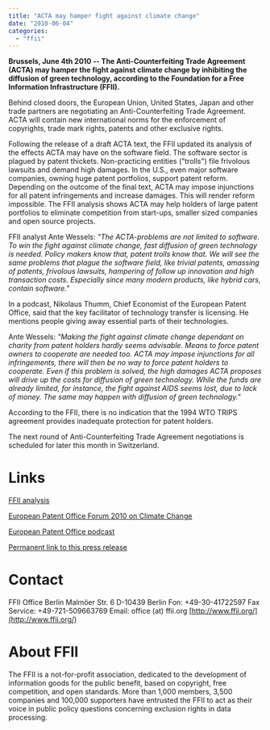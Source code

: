 ```yaml
---
title: "ACTA may hamper fight against climate change"
date: "2010-06-04"
categories: 
  - "ffii"
---
```


**Brussels, June 4th 2010 -- The Anti-Counterfeiting Trade Agreement (ACTA) may hamper the fight against climate change by inhibiting the diffusion of green technology, according to the Foundation for a Free Information Infrastructure (FFII).**

Behind closed doors, the European Union, United States, Japan and other trade partners are negotiating an Anti-Counterfeiting Trade Agreement. ACTA will contain new international norms for the enforcement of copyrights, trade mark rights, patents and other exclusive rights.

Following the release of a draft ACTA text, the FFII updated its analysis of the effects ACTA may have on the software field. The software sector is plagued by patent thickets. Non-practicing entities ("trolls") file frivolous lawsuits and demand high damages. In the U.S., even major software companies, owning huge patent portfolios, support patent reform. Depending on the outcome of the final text, ACTA may impose injunctions for all patent infringements and increase damages. This will render reform impossible. The FFII analysis shows ACTA may help holders of large patent portfolios to eliminate competition from start-ups, smaller sized companies and open source projects.

FFII analyst Ante Wessels: _"The ACTA-problems are not limited to software. To win the fight against climate change, fast diffusion of green technology is needed. Policy makers know that, patent trolls know that. We will see the same problems that plague the software field, like trivial patents, amassing of patents, frivolous lawsuits, hampering of follow up innovation and high transaction costs. Especially since many modern products, like hybrid cars, contain software."_

In a podcast, Nikolaus Thumm, Chief Economist of the European Patent Office, said that the key facilitator of technology transfer is licensing. He mentions people giving away essential parts of their technologies.

Ante Wessels: _"Making the fight against climate change dependant on charity from patent holders hardly seems advisable. Means to force patent owners to cooperate are needed too. ACTA may impose injunctions for all infringements, there will then be no way to force patent holders to cooperate. Even if this problem is solved, the high damages ACTA proposes will drive up the costs for diffusion of green technology. While the funds are already limited, for instance, the fight against AIDS seems lost, due to lack of money. The same may happen with diffusion of green technology."_

According to the FFII, there is no indication that the 1994 WTO TRIPS agreement provides inadequate protection for patent holders.

The next round of Anti-Counterfeiting Trade Agreement negotiations is scheduled for later this month in Switzerland.

# Links

[FFII analysis](http://action.ffii.org/acta/Analysis)

[European Patent Office Forum 2010 on Climate Change](http://www.epo.org/about-us/events/inventor-forum/forum/programme.html)

[European Patent Office podcast](http://www.youtube.com/watch?v=-en6m8etOYk)

[Permanent link to this press release](http://press.ffii.org/Press%20releases/ACTA%20may%20hamper%20fight%20against%20climate%20change)

# Contact

FFII Office Berlin Malmöer Str. 6 D-10439 Berlin Fon: +49-30-41722597 Fax Service: +49-721-509663769 Email: office (at) ffii.org [http://www.ffii.org/](http://www.ffii.org/)

# About FFII

The FFII is a not-for-profit association, dedicated to the development of information goods for the public benefit, based on copyright, free competition, and open standards. More than 1,000 members, 3,500 companies and 100,000 supporters have entrusted the FFII to act as their voice in public policy questions concerning exclusion rights in data processing.
